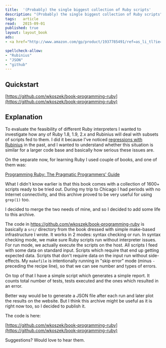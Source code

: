 ```yaml
---
title:	'(Probably) the single biggest collection of Ruby scripts'
description: "(Probably) the single biggest collection of Ruby scripts"
tags:	article
read:	2015-09-01
published: true
layout:	layout_book
ads:
- <a href="http://www.amazon.com/gp/product/1937785491/ref=as_li_tl?ie=UTF8&camp=1789&creative=390957&creativeASIN=1937785491&linkCode=as2&tag=wojcadamkoszh-20&linkId=PHNJA5PM4PDXU2BF"><img border="0" src="http://ws-na.amazon-adsystem.com/widgets/q?_encoding=UTF8&ASIN=1937785491&Format=_SL250_&ID=AsinImage&MarketPlace=US&ServiceVersion=20070822&WS=1&tag=wojcadamkoszh-20" ></a><img src="http://ir-na.amazon-adsystem.com/e/ir?t=wojcadamkoszh-20&l=as2&o=1&a=1937785491" width="1" height="1" border="0" alt="" style="border:none !important; margin:0px !important;" />

spellcheck-allow:
- "Rubinius"
- "JSON"
- "github"
---
```


## Quickstart

[https://github.com/wkoszek/book-programming-ruby](https://github.com/wkoszek/book-programming-ruby)

## Explanation

To evaluate the feasibility of different Ruby interpreters I wanted to
investigate how any of Ruby 1.8, 1.9, 2.x and Rubinius will deal with
subsets of scripts fed to them. I did it because I've noticed
[regressions with Rubinius](https://github.com/rubinius/rubinius/issues/3456)
in the past, and I wanted to understand whether this situation is similar for a
larger code base and basically how serious these issues are.

On the separate now, for learning Ruby I used couple of books, and one of
them was:

<a href="http://www.amazon.com/gp/product/1937785491/ref=as_li_tl?ie=UTF8&camp=1789&creative=390957&creativeASIN=1937785491&linkCode=as2&tag=wojcadamkoszh-20&linkId=PHNJA5PM4PDXU2BF">Programming Ruby: The Pragmatic Programmers' Guide</a><img src="http://ir-na.amazon-adsystem.com/e/ir?t=wojcadamkoszh-20&l=as2&o=1&a=1937785491" width="1" height="1" border="0" alt="" style="border:none !important; margin:0px !important;" />

What I didn't know earlier is that this book comes with a collection of
1600+ scripts ready to be tried out. During my trip to Chicago I had periods
with no Internet connectivity, and this archive proved to be very useful for using
`grep(1)` too.

I decided to merge the two needs of mine, and so I decided to add some life
to this archive.

The code in https://github.com/wkoszek/book-programming-ruby is basically a
`src/` directory from the book dressed with simple make-based infrastructure
I wrote. It works in 2 modes: syntax checking or run. In syntax checking
mode, we make sure Ruby scripts run without interpreter issues. For run
mode, we actually execute the scripts on the host. All scripts I feed with
some data on standard input. Scripts which require that end up getting
expected data. Scripts that don't require data on the input run without
side-effects. My `makefile` is intentionally running in "skip error" mode
(minus `-` preceding the recipe line), so that we can see number and types
of errors.

On top of that I have a simple script which generates a simple report. It
counts total number of tests, tests executed and the ones which resulted in
an error.

Better way would be to generate a JSON file after each run and later plot
the results on the website. But I think this archive might be useful as it
is right now too, so I decided to publish it.

The code is here:

[https://github.com/wkoszek/book-programming-ruby](https://github.com/wkoszek/book-programming-ruby)

Suggestions? Would love to hear them.
